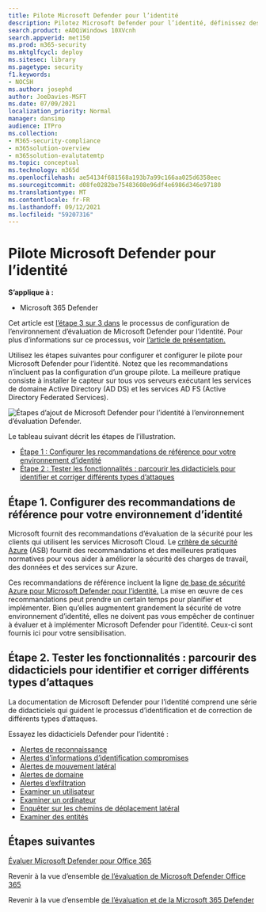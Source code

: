 ```yaml
---
title: Pilote Microsoft Defender pour l’identité
description: Pilotez Microsoft Defender pour l’identité, définissez des critères, prenons des didacticiels sur la reconnaissance, les informations d’identification compromises, les mouvements latérals, les alertes de domaine et d’exfiltration, entre autres.
search.product: eADQiWindows 10XVcnh
search.appverid: met150
ms.prod: m365-security
ms.mktglfcycl: deploy
ms.sitesec: library
ms.pagetype: security
f1.keywords:
- NOCSH
ms.author: josephd
author: JoeDavies-MSFT
ms.date: 07/09/2021
localization_priority: Normal
manager: dansimp
audience: ITPro
ms.collection:
- M365-security-compliance
- m365solution-overview
- m365solution-evalutatemtp
ms.topic: conceptual
ms.technology: m365d
ms.openlocfilehash: ae54134f681568a193b7a99c166aa025d6358eec
ms.sourcegitcommit: d08fe0282be75483608e96df4e6986d346e97180
ms.translationtype: MT
ms.contentlocale: fr-FR
ms.lasthandoff: 09/12/2021
ms.locfileid: "59207316"
---
```

# <a name="pilot-microsoft-defender-for-identity"></a>Pilote Microsoft Defender pour l’identité


**S’applique à :**
- Microsoft 365 Defender

Cet article est [l’étape 3 sur 3 dans](eval-defender-identity-overview.md) le processus de configuration de l’environnement d’évaluation de Microsoft Defender pour l’identité. Pour plus d’informations sur ce processus, voir [l’article de présentation.](eval-defender-identity-overview.md)

Utilisez les étapes suivantes pour configurer et configurer le pilote pour Microsoft Defender pour l’identité. Notez que les recommandations n’incluent pas la configuration d’un groupe pilote. La meilleure pratique consiste à installer le capteur sur tous vos serveurs exécutant les services de domaine Active Directory (AD DS) et les services AD FS (Active Directory Federated Services).

![Étapes d’ajout de Microsoft Defender pour l’identité à l’environnement d’évaluation Defender.](../../media/defender/m365-defender-identity-pilot-steps.png)

Le tableau suivant décrit les étapes de l’illustration.

- [Étape 1 : Configurer les recommandations de référence pour votre environnement d’identité](#step-1-configure-benchmark-recommendations-for-your-identity-environment)
- [Étape 2 : Tester les fonctionnalités : parcourir les didacticiels pour identifier et corriger différents types d’attaques ](#step-2-try-out-capabilities--walk-through-tutorials-for-identifying-and-remediating-different-attack-types)

## <a name="step-1-configure-benchmark-recommendations-for-your-identity-environment"></a>Étape 1. Configurer des recommandations de référence pour votre environnement d’identité

Microsoft fournit des recommandations d’évaluation de la sécurité pour les clients qui utilisent les services Microsoft Cloud. Le [critère de sécurité Azure](/security/benchmark/azure/overview) (ASB) fournit des recommandations et des meilleures pratiques normatives pour vous aider à améliorer la sécurité des charges de travail, des données et des services sur Azure.

Ces recommandations de référence incluent la ligne [de base de sécurité Azure pour Microsoft Defender pour l’identité.](/security/benchmark/azure/baselines/defender-for-identity-security-baseline) La mise en œuvre de ces recommandations peut prendre un certain temps pour planifier et implémenter. Bien qu’elles augmentent grandement la sécurité de votre environnement d’identité, elles ne doivent pas vous empêcher de continuer à évaluer et à implémenter Microsoft Defender pour l’identité. Ceux-ci sont fournis ici pour votre sensibilisation.

## <a name="step-2-try-out-capabilities--walk-through-tutorials-for-identifying-and-remediating-different-attack-types"></a>Étape 2. Tester les fonctionnalités : parcourir des didacticiels pour identifier et corriger différents types d’attaques

La documentation de Microsoft Defender pour l’identité comprend une série de didacticiels qui guident le processus d’identification et de correction de différents types d’attaques.

Essayez les didacticiels Defender pour l’identité :
- [Alertes de reconnaissance](/defender-for-identity/reconnaissance-alerts)
- [Alertes d’informations d’identification compromises](/defender-for-identity/compromised-credentials-alerts)
- [Alertes de mouvement latéral](/defender-for-identity/lateral-movement-alerts)
- [Alertes de domaine](/defender-for-identity/domain-dominance-alerts)
- [Alertes d’exfiltration](/defender-for-identity/exfiltration-alerts)
- [Examiner un utilisateur](/defender-for-identity/investigate-a-user)
- [Examiner un ordinateur](/defender-for-identity/investigate-a-computer)
- [Enquêter sur les chemins de déplacement latéral](/defender-for-identity/investigate-lateral-movement-path)
- [Examiner des entités](/defender-for-identity/investigate-entity)

## <a name="next-steps"></a>Étapes suivantes

[Évaluer Microsoft Defender pour Office 365](eval-defender-office-365-overview.md)

Revenir à la vue d’ensemble [de l’évaluation de Microsoft Defender Office 365](eval-defender-office-365-overview.md)

Revenir à la vue d’ensemble [de l’évaluation et de la Microsoft 365 Defender](eval-overview.md)